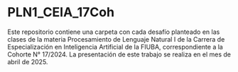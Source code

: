 # PLN1_CEIA_17Coh
Este repositorio contiene una carpeta con cada desafío planteado en las clases de la materia Procesamiento de Lenguaje Natural I de la Carrera de Especialización en Inteligencia Artificial de la FIUBA, correspondiente a la Cohorte N° 17/2024.
La presentación de este trabajo se realiza en el mes de abril de 2025.
